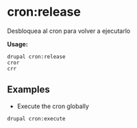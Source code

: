 # cron:release
Desbloquea al cron para volver a ejecutarlo

**Usage:**
```
drupal cron:release
cror
crr
```

## Examples
* Execute the cron globally
```
drupal cron:execute
```
